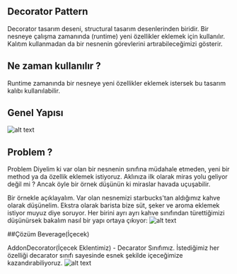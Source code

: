 ## Decorator Pattern

Decorator tasarım deseni, structural tasarım desenlerinden biridir. Bir nesneye çalışma zamanında (runtime) yeni özellikler eklemek için kullanılır. Kalıtım kullanmadan da bir nesnenin görevlerini artırabileceğimizi gösterir.

## Ne zaman kullanılır ?
Runtime zamanında bir nesneye yeni özellikler eklemek istersek bu tasarım kalıbı kullanılabilir.

## Genel Yapısı
![alt text](https://1.bp.blogspot.com/-RVRtvFsLVKM/XRJ-lhNjWMI/AAAAAAAADFU/wLpV9vOKLuUnWnS-gGjIWOWEfj7dixecgCLcBGAs/s1600/400px-Decorator_UML_class_diagram.svg.png)


## Problem ?
Problem
Diyelim ki var olan bir nesnenin sınıfına müdahale etmeden, yeni bir method ya da özellik eklemek istiyoruz. Aklınıza ilk olarak miras yolu geliyor değil mi ? Ancak öyle bir örnek düşünün ki miraslar havada uçuşabilir.

Bir örnekle açıklayalım. Var olan nesnemizi starbucks'tan aldığımız kahve olarak düşünelim. Ekstra olarak barista bize süt, şeker ve aroma eklemek istiyor muyuz diye soruyor. Her birini ayrı ayrı kahve sınıfından türettiğimizi düşünürsek bakalım nasıl bir yapı ortaya çıkıyor: 
![alt text](https://i.hizliresim.com/TzabLI.png)

##Çözüm
Beverage(İçecek)

AddonDecorator(İçecek Eklentimiz) - Decarator Sınıfımız. İstediğimiz her özelliği decarator sınıfı sayesinde esnek şekilde içeceğimize kazandırabiliyoruz.
![alt text](https://i.hizliresim.com/ZaX2bF.png)
